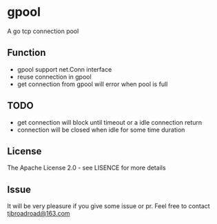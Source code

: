 # gpool
A go tcp connection pool

## Function
- gpool support net.Conn interface
- reuse connection in gpool
- get connection from gpool will error when pool is full

## TODO
- get connection will block until timeout or a idle connection return
- connection will be closed when idle for some time duration

## License
The Apache License 2.0 - see LISENCE for more details

## Issue
It will be very pleasure if you give some issue or pr. Feel free to contact tjbroadroad@163.com